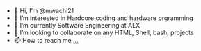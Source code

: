 - 👋 Hi, I’m @mwachi21
- 👀 I’m interested in Hardcore coding and hardware prgramming
- 🌱 I’m currently Software Engineering at ALX
- 💞️ I’m looking to collaborate on any HTML, Shell, bash, projects
- 📫 How to reach me [...](https://www.linkedin.com/in/dennis-mwachi-a30013216/)

<!---
mwachi21/mwachi21 is a ✨ special ✨ repository because its `README.md` (this file) appears on your GitHub profile.
You can click the Preview link to take a look at your changes.
--->
